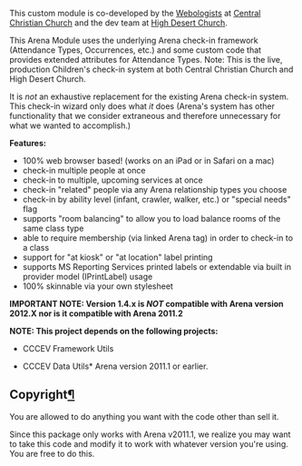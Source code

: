 This custom module is co-developed by the [Webologists](http://www.centralaz.com/Arena/default.aspx?page=4647) at [Central Christian Church](http://www.centralaz.com) and the dev team at [High Desert Church](http://www.highdesertchurch.com).

This Arena Module uses the underlying Arena check-in framework (Attendance Types, Occurrences, etc.) and some custom code that provides extended attributes for Attendance Types. Note: This is the live, production Children's check-in system at both Central Christian Church and High Desert Church.

It is _not_ an exhaustive replacement for the existing Arena check-in system.  This check-in wizard only does what _it_ does (Arena's system has other functionality that we consider extraneous and therefore unnecessary for what we wanted to accomplish.)

**Features:**

*   100% web browser based! (works on an iPad or in Safari on a mac)
*   check-in multiple people at once
*   check-in to multiple, upcoming services at once
*   check-in "related" people via any Arena relationship types you choose
*   check-in by ability level (infant, crawler, walker, etc.) or "special needs" flag
*   supports "room balancing" to allow you to load balance rooms of the same class type
*   able to require membership (via linked Arena tag) in order to check-in to a class
*   support for "at kiosk" or "at location" label printing
*   supports MS Reporting Services printed labels or extendable via built in provider model (IPrintLabel) usage
*   100% skinnable via your own stylesheet

**IMPORTANT NOTE: Version 1.4.x is _NOT_ compatible with Arena version 2012.X nor is it compatible with Arena 2011.2**

**NOTE: This project depends on the following projects:**

*   CCCEV Framework Utils
*   CCCEV Data Utils*   Arena version 2011.1 or earlier.

	<a name="Copyright"></a>

## Copyright[&para;](#Copyright)

You are allowed to do anything you want with the code other than sell it.

Since this package only works with Arena v2011.1, we realize you may want to take
this code and modify it to work with whatever version you're using.  You are free
to do this.

  </div>
  <ul>
